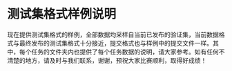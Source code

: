 # 测试集格式样例说明

现在提供测试集格式的样例，全部数据均采样自当前已发布的验证集，当前数据格式与最终发布的测试集格式十分接近，提交格式也与样例中的提交文件一样。其中，每个任务的文件夹内也提供了每个任务数据的说明，请大家参考。如有任何不清楚的地方，请及时与我们联系，谢谢，预祝大家比赛顺利，取得好成绩！